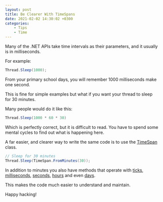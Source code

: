 ```yaml
---
layout: post
title: Be Clearer With TimeSpans
date: 2021-02-02 14:30:02 +0300
categories:
    - Tips
    - Time
---
```

Many of the .NET APIs take time intervals as their parameters, and it usually is in milliseconds.

For example:

```csharp
Thread.Sleep(1000);
```

From your primary school days, you will remember 1000 milliseconds make one second.

This is fine for simple examples but what if you want your thread to sleep for 30 minutes.

Many people would do it like this:

```csharp
Thread.Sleep(1000 * 60 * 30)
```

Which is perfectly correct, but it is difficult to read. You have to spend some mental cycles to find out what is happening here.

A far easier, and clearer way to write the same code is to use the [TimeSpan](https://docs.microsoft.com/en-us/dotnet/api/system.timespan?view=net-5.0#:~:text=The%20value%20of%20a%20TimeSpan,MinValue%20to%20TimeSpan.) class.

```csharp
// Sleep for 30 minutes
Thread.Sleep(TimeSpan.FromMinutes(30));
```

In addition to minutes you also have methods that operate with [ticks](https://docs.microsoft.com/en-us/dotnet/api/system.timespan.fromticks?view=net-5.0#System_TimeSpan_FromTicks_System_Int64_), [milliseconds](https://docs.microsoft.com/en-us/dotnet/api/system.timespan.frommilliseconds?view=net-5.0#System_TimeSpan_FromMilliseconds_System_Double_), [seconds](https://docs.microsoft.com/en-us/dotnet/api/system.timespan.fromseconds?view=net-5.0#System_TimeSpan_FromSeconds_System_Double_), [hours](https://docs.microsoft.com/en-us/dotnet/api/system.timespan.fromhours?view=net-5.0#System_TimeSpan_FromHours_System_Double_) and even [days](https://docs.microsoft.com/en-us/dotnet/api/system.timespan.fromdays?view=net-5.0#System_TimeSpan_FromDays_System_Double_).

This makes the code much easier to understand and maintain.

Happy hacking!